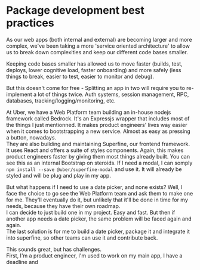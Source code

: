 # Package development best practices

As our web apps (both internal and external) are becoming larger and more complex, we've been taking a more 'service oriented architecture' to allow us to break down complexities and keep our different code bases smaller.  

Keeping code bases smaller has allowed us to move faster (builds, test, deploys, lower cognitive load, faster onboarding) and more safely (less things to break, easier to test, easier to monitor and debug).  

But this doesn't come for free - Splitting an app in two will require you to re-implement a lot of things twice. Auth systems, session management, RPC, databases, tracking/logging/monitoring, etc.  

At Uber, we have a Web Platform team building an in-house nodejs framework called Bedrock. It's an Expressjs wrapper that includes most of the things I just mentionned. It makes product engineers' lives way easier when it comes to bootstrapping a new service. Almost as easy as pressing a button, nowadays.  
They are also building and maintaining Superfine, our frontend framework. It uses React and offers a suite of styles components. Again, this makes product engineers faster by giving them most things already built. You can see this as an internal Bootstrap on steroids. If I need a modal, I can somply `npm install --save @uber/superfine-modal` and use it. It will already be styled and will be plug and play in my app.  

But what happens if I need to use a date picker, and none exists? Well, I face the choice to go see the Web Platform team and ask them to make one for me. They'll eventually do it, but unlikely that it'll be done in time for my needs, because they have their own roadmap.  
I can decide to just build one in my project. Easy and fast. But then if another app needs a date picker, the same problem will be faced again and again.  
The last solution is for me to build a date picker, package it and integrate it into superfine, so other teams can use it and contribute back.  

This sounds great, but has challenges.  
First, I'm a product engineer, I'm used to work on my main app, I have a deadline and 

